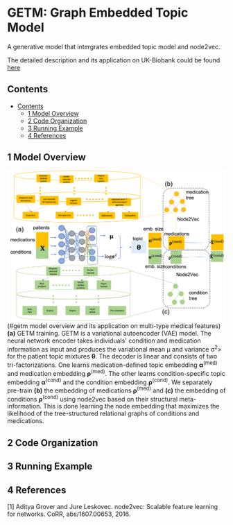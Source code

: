 # GETM: Graph Embedded Topic Model
A generative model that intergrates embedded topic model and node2vec.

The detailed description and its application on UK-Biobank could be found [here](https://www.biorxiv.org/content/10.1101/2022.01.07.475444v1)

## Contents ##
- [Contents](#contents)
	- [1 Model Overview](#1-model-overview)
	- [2 Code Organization](#2-code-organization)
	- [3 Running Example](#3-running-example)
	- [4 References](#4-references)

## 1 Model Overview
![](doc/methods.png)(#getm model overview and its application on multi-type medical features)
**(a)** GETM training. GETM is a variational autoencoder (VAE) model. The neural network encoder takes individuals' condition and medication information as input and produces the variational mean μ and variance σ<sup>2</sup>> for the patient topic mixtures **θ**. The decoder is linear and consists of two tri-factorizations. One learns medication-defined topic embedding **α**<sup>(med)</sup> and medication embedding **ρ**<sup>(med)</sup>. The other learns condition-specific topic embedding **α**<sup>(cond)</sup> and the condition embedding **ρ**<sup>(cond)</sup>. We separately pre-train **(b)** the embedding of medications **ρ**<sup>(med)</sup> and **(c)** the embedding of conditions **ρ**<sup>(cond)</sup> using node2vec based on their structural meta-information. This is done learning the node embedding that maximizes the likelihood of the tree-structured relational graphs of conditions and medications.

## 2 Code Organization

## 3 Running Example

## 4 References
<a id="1">[1]</a>
Aditya Grover and Jure Leskovec. node2vec: Scalable feature learning for networks.
CoRR, abs/1607.00653, 2016.





